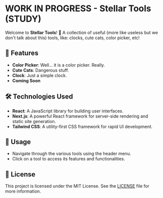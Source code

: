 # WORK IN PROGRESS - Stellar Tools (STUDY)

Welcome to **Stellar Tools**! 🎉 A collection of useful (more like useless but we don't talk about this) tools, like: clocks, cute cats, color picker, etc!

## 🚀 Features

- **Color Picker**: Well... it is a color picker. Really.
- **Cute Cats**: Dangerous stuff.
- **Clock**: Just a simple clock.
- **Coming Soon**

## 🛠️ Technologies Used

- **React**: A JavaScript library for building user interfaces.
- **Next.js**: A powerful React framework for server-side rendering and static site generation.
- **Tailwind CSS**: A utility-first CSS framework for rapid UI development.

## 📖 Usage

- Navigate through the various tools using the header menu.
- Click on a tool to access its features and functionalities.

## 📝 License

This project is licensed under the MIT License. See the [LICENSE](LICENSE) file for more information.
